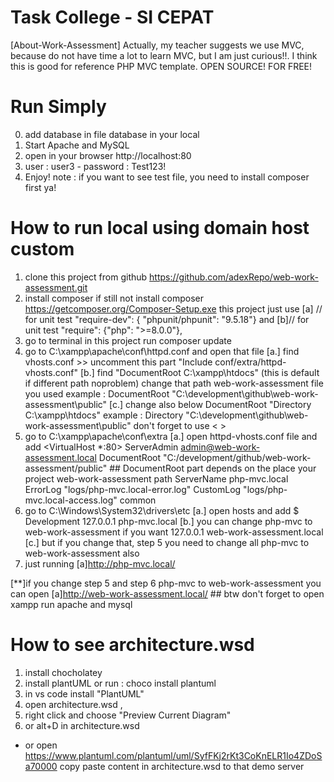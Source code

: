 # Task College - SI CEPAT
[About-Work-Assessment]
Actually, my teacher suggests we use MVC, because do not have time a lot to learn MVC, but I am just curious!!.
I think this is good for reference PHP MVC template.
OPEN SOURCE! FOR FREE!
# Run Simply
0. add database in file database in your local
1. Start Apache and MySQL
2. open in your browser http://localhost:80
3. user : user3 - password : Test123!
4. Enjoy!
note : if you want to see test file, you need to install composer first ya!

# How to run local using domain host custom
1. clone this project from github https://github.com/adexRepo/web-work-assessment.git
2. install composer if still not install composer https://getcomposer.org/Composer-Setup.exe
    this project just use 
    [a] // for unit test "require-dev": { "phpunit/phpunit": "9.5.18"}
    and
    [b]// for unit test "require": {"php": ">=8.0.0"},
3. go to terminal in this project run composer update
4. go to C:\xampp\apache\conf\httpd.conf and open that file
    [a.] find vhosts.conf >> uncomment this part "Include conf/extra/httpd-vhosts.conf"
    [b.] find "DocumentRoot C:\xampp\htdocs" (this is default if different path noproblem)
        change that path web-work-assessment file you used
        example : DocumentRoot "C:\development\github\web-work-assessment\public"
    [c.] change also below DocumentRoot "Directory C:\xampp\htdocs"
        example : Directory "C:\development\github\web-work-assessment\public"
        don't forget to use < >
5. go to C:\xampp\apache\conf\extra
    [a.] open  httpd-vhosts.conf file and add
        <VirtualHost *:80>
            ServerAdmin admin@web-work-assessment.local
            DocumentRoot "C:/development/github/web-work-assessment/public"
            ## DocumentRoot part depends on the place your project web-work-assessment path 
            ServerName php-mvc.local
            ErrorLog "logs/php-mvc.local-error.log"
            CustomLog "logs/php-mvc.local-access.log" common
        </VirtualHost>
6. go to C:\Windows\System32\drivers\etc
    [a.] open hosts and add
        $ Development
        127.0.0.1 php-mvc.local
    [b.] you can change php-mvc to web-work-assessment if you want 127.0.0.1 web-work-assessment.local
    [c.] but if you change that, step 5 you need to change all php-mvc to web-work-assessment also
7. just running
    [a]http://php-mvc.local/

[**]if you change step 5 and step 6 php-mvc to web-work-assessment you can open
    [a]http://web-work-assessment.local/  ## btw don't forget to open xampp run apache and mysql

# How to see architecture.wsd
1. install chocholatey
2. install plantUML or run : choco install plantuml
3. in vs code install "PlantUML"
4. open architecture.wsd ,
5. right click and choose "Preview Current Diagram"
6. or alt+D in architecture.wsd 

* or open https://www.plantuml.com/plantuml/uml/SyfFKj2rKt3CoKnELR1Io4ZDoSa70000
copy paste content in architecture.wsd to that demo server
